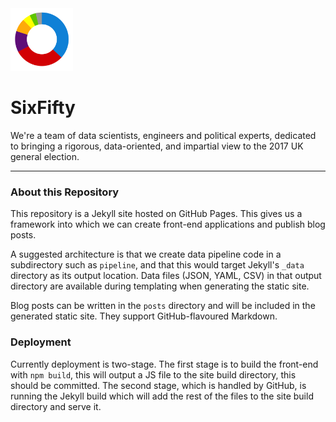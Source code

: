 <img src="images/logo.png" alt="SixFifty" style="max-width:100px;">

# SixFifty

We're a team of data scientists, engineers and political experts, dedicated to bringing a rigorous, data-oriented, and impartial view to the 2017 UK general election.

- - -

### About this Repository

This repository is a Jekyll site hosted on GitHub Pages. This gives us a framework into which we can create front-end applications and publish blog posts.

A suggested architecture is that we create data pipeline code in a subdirectory such as `pipeline`, and that this would target Jekyll's `_data` directory as its output location. Data files (JSON, YAML, CSV) in that output directory are available during templating when generating the static site.

Blog posts can be written in the `posts` directory and will be included in the generated static site. They support GitHub-flavoured Markdown.

### Deployment

Currently deployment is two-stage. The first stage is to build the front-end with `npm build`, this will output a JS file to the site build directory, this should be committed. The second stage, which is handled by GitHub, is running the Jekyll build which will add the rest of the files to the site build directory and serve it.
